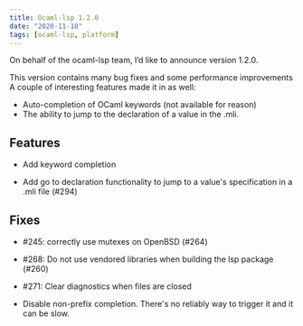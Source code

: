 ```yaml
---
title: Ocaml-lsp 1.2.0
date: "2020-11-18"
tags: [ocaml-lsp, platform]
---
```


On behalf of the ocaml-lsp team, I’d like to announce version 1.2.0.

This version contains many bug fixes and some performance improvements A couple of interesting features made it in as well:

- Auto-completion of OCaml keywords (not available for reason)
- The ability to jump to the declaration of a value in the .mli.

## Features

- Add keyword completion

- Add go to declaration functionality to jump to a value's specification in a
  .mli file (#294)

## Fixes

- #245: correctly use mutexes on OpenBSD (#264)

- #268: Do not use vendored libraries when building the lsp package (#260)

- #271: Clear diagnostics when files are closed

- Disable non-prefix completion. There's no reliably way to trigger it and it
  can be slow.